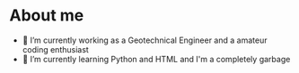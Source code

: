 # About me

- 🔭 I’m currently working as a Geotechnical Engineer and a amateur coding enthusiast
- 🌱 I’m currently learning Python and HTML and I'm a completely garbage
